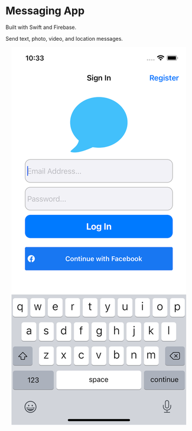 # Messaging App

Built with Swift and Firebase.

Send text, photo, video, and location messages.

<p align="center">
    <img src="./assets/app.png">
</p>
